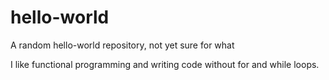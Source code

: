# hello-world
A random hello-world repository, not yet sure for what 

I like functional programming and writing code without for and while loops.

